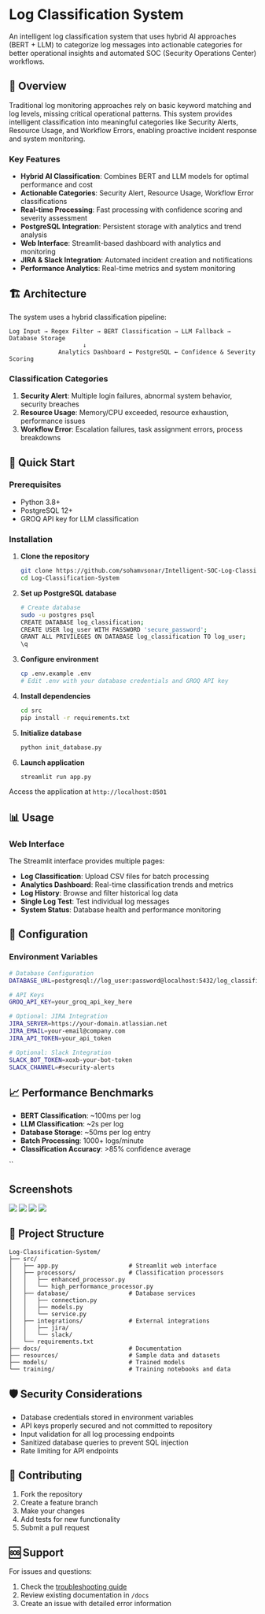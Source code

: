 # Log Classification System

An intelligent log classification system that uses hybrid AI approaches (BERT + LLM) to categorize log messages into actionable categories for better operational insights and automated SOC (Security Operations Center) workflows.

## 🎯 Overview

Traditional log monitoring approaches rely on basic keyword matching and log levels, missing critical operational patterns. This system provides intelligent classification into meaningful categories like Security Alerts, Resource Usage, and Workflow Errors, enabling proactive incident response and system monitoring.

### Key Features

- **Hybrid AI Classification**: Combines BERT and LLM models for optimal performance and cost
- **Actionable Categories**: Security Alert, Resource Usage, Workflow Error classifications
- **Real-time Processing**: Fast processing with confidence scoring and severity assessment
- **PostgreSQL Integration**: Persistent storage with analytics and trend analysis
- **Web Interface**: Streamlit-based dashboard with analytics and monitoring
- **JIRA & Slack Integration**: Automated incident creation and notifications
- **Performance Analytics**: Real-time metrics and system monitoring

## 🏗️ Architecture

The system uses a hybrid classification pipeline:

```
Log Input → Regex Filter → BERT Classification → LLM Fallback → Database Storage
                     ↓
              Analytics Dashboard ← PostgreSQL ← Confidence & Severity Scoring
```

### Classification Categories

1. **Security Alert**: Multiple login failures, abnormal system behavior, security breaches
2. **Resource Usage**: Memory/CPU exceeded, resource exhaustion, performance issues  
3. **Workflow Error**: Escalation failures, task assignment errors, process breakdowns

## 🚀 Quick Start

### Prerequisites

- Python 3.8+
- PostgreSQL 12+
- GROQ API key for LLM classification

### Installation

1. **Clone the repository**
   ```bash
   git clone https://github.com/sohamvsonar/Intelligent-SOC-Log-Classification-System.git
   cd Log-Classification-System
   ```

2. **Set up PostgreSQL database**
   ```bash
   # Create database
   sudo -u postgres psql
   CREATE DATABASE log_classification;
   CREATE USER log_user WITH PASSWORD 'secure_password';
   GRANT ALL PRIVILEGES ON DATABASE log_classification TO log_user;
   \q
   ```

3. **Configure environment**
   ```bash
   cp .env.example .env
   # Edit .env with your database credentials and GROQ API key
   ```

4. **Install dependencies**
   ```bash
   cd src
   pip install -r requirements.txt
   ```

5. **Initialize database**
   ```bash
   python init_database.py
   ```

6. **Launch application**
   ```bash
   streamlit run app.py
   ```

Access the application at `http://localhost:8501`

## 📊 Usage

### Web Interface

The Streamlit interface provides multiple pages:

- **Log Classification**: Upload CSV files for batch processing
- **Analytics Dashboard**: Real-time classification trends and metrics
- **Log History**: Browse and filter historical log data
- **Single Log Test**: Test individual log messages
- **System Status**: Database health and performance monitoring

## 🔧 Configuration

### Environment Variables

```bash
# Database Configuration
DATABASE_URL=postgresql://log_user:password@localhost:5432/log_classification

# API Keys
GROQ_API_KEY=your_groq_api_key_here

# Optional: JIRA Integration
JIRA_SERVER=https://your-domain.atlassian.net
JIRA_EMAIL=your-email@company.com
JIRA_API_TOKEN=your_api_token

# Optional: Slack Integration  
SLACK_BOT_TOKEN=xoxb-your-bot-token
SLACK_CHANNEL=#security-alerts
```

## 📈 Performance Benchmarks

- **BERT Classification**: ~100ms per log
- **LLM Classification**: ~2s per log  
- **Database Storage**: ~50ms per log entry
- **Batch Processing**: 1000+ logs/minute
- **Classification Accuracy**: >85% confidence average

``

## Screenshots

 ![](https://github.com/sohamvsonar/Intelligent-SOC-Log-Classification-System/blob/main/assets/platform_2.jpg) 
 ![](https://github.com/sohamvsonar/Intelligent-SOC-Log-Classification-System/blob/main/assets/Slack.jpg) 
 ![](https://github.com/sohamvsonar/Intelligent-SOC-Log-Classification-System/blob/main/assets/JIRA.jpg) 
 ![](https://github.com/sohamvsonar/Intelligent-SOC-Log-Classification-System/blob/main/assets/grafana.jpg)

## 📁 Project Structure

```
Log-Classification-System/
├── src/
│   ├── app.py                    # Streamlit web interface
│   ├── processors/               # Classification processors
│   │   ├── enhanced_processor.py
│   │   └── high_performance_processor.py
│   ├── database/                 # Database services
│   │   ├── connection.py
│   │   ├── models.py
│   │   └── service.py
│   ├── integrations/             # External integrations
│   │   ├── jira/
│   │   └── slack/
│   └── requirements.txt
├── docs/                         # Documentation
├── resources/                    # Sample data and datasets
├── models/                       # Trained models
└── training/                     # Training notebooks and data
```

## 🛡️ Security Considerations

- Database credentials stored in environment variables
- API keys properly secured and not committed to repository
- Input validation for all log processing endpoints
- Sanitized database queries to prevent SQL injection
- Rate limiting for API endpoints

## 🤝 Contributing

1. Fork the repository
2. Create a feature branch
3. Make your changes
4. Add tests for new functionality
5. Submit a pull request

## 🆘 Support

For issues and questions:

1. Check the [troubleshooting guide](PHASE1_SETUP.md#-troubleshooting)
2. Review existing documentation in `/docs`
3. Create an issue with detailed error information
